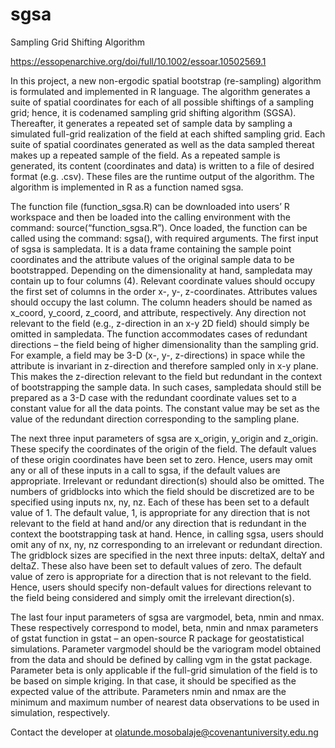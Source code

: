 # sgsa
Sampling Grid Shifting Algorithm
  
https://essopenarchive.org/doi/full/10.1002/essoar.10502569.1
   
In this project, a new non-ergodic spatial bootstrap (re-sampling) algorithm is formulated and implemented in R language. The algorithm generates a suite of spatial coordinates for each of all possible shiftings of a sampling grid; hence, it is codenamed sampling grid shifting algorithm (SGSA). Thereafter, it generates a repeated set of sample data by sampling a simulated full-grid realization of the field at each shifted sampling grid. Each suite of spatial coordinates generated as well as the data sampled thereat makes up a repeated sample of the field. As a repeated sample is generated, its content (coordinates and data) is written to a file of desired format (e.g. .csv). These files are the runtime output of the algorithm. The algorithm is implemented in R as a function named sgsa.

The function file (function_sgsa.R) can be downloaded into users’ R workspace and then be loaded into the calling environment with the command: source(“function_sgsa.R”). Once loaded, the function can be called using the command: sgsa(), with required arguments. The first input of sgsa is sampledata. It is a data frame containing the sample point coordinates and the attribute values of the original sample data to be bootstrapped. Depending on the dimensionality at hand, sampledata may contain up to four columns (4). Relevant coordinate values should occupy the first set of columns in the order x-, y-, z-coordinates. Attributes values should occupy the last column. The column headers should be named as x_coord, y_coord, z_coord, and attribute, respectively. Any direction not relevant to the field (e.g., z-direction in an x-y 2D field) should simply be omitted in sampledata. The function accommodates cases of redundant directions – the field being of higher dimensionality than the sampling grid. For example, a field may be 3-D (x-, y-, z-directions) in space while the attribute is invariant in z-direction and therefore sampled only in x-y plane. This makes the z-direction relevant to the field but redundant in the context of bootstrapping the sample data. In such cases, sampledata should still be prepared as a 3-D case with the redundant coordinate values set to a constant value for all the data points. The constant value may be set as the value of the redundant direction corresponding to the sampling plane.

 The next three input parameters of sgsa are x_origin, y_origin and z_origin. These specify the coordinates of the origin of the field. The default values of these origin coordinates have been set to zero. Hence, users may omit any or all of these inputs in a call to sgsa, if the default values are appropriate. Irrelevant or redundant direction(s) should also be omitted. The numbers of gridblocks into which the field should be discretized are to be specified using inputs nx, ny, nz. Each of these has been set to a default value of 1. The default value, 1, is appropriate for any direction that is not relevant to the field at hand and/or any direction that is redundant in the context the bootstrapping task at hand. Hence, in calling sgsa, users should omit any of  nx, ny, nz corresponding to an irrelevant or redundant direction. The gridblock sizes are specified in the next three inputs: deltaX, deltaY and deltaZ. These also have been set to default values of zero. The default value of zero is appropriate for a direction that is not relevant to the field. Hence, users should specify non-default values for directions relevant to the field being considered and simply omit the irrelevant direction(s).
 
The last four input parameters of sgsa are vargmodel, beta,  nmin and nmax.  These respectively correspond to model, beta, nmin and nmax parameters of gstat function in gstat – an open-source R package for geostatistical simulations. Parameter vargmodel should be the variogram model obtained from the data and should be defined by calling vgm in the gstat package. Parameter beta is only applicable if the full-grid simulation of the field is to be based on simple kriging. In that case, it should be specified as the expected value of the attribute.  Parameters nmin and nmax are the minimum and maximum number of nearest data observations to be used in simulation, respectively.

Contact the developer at olatunde.mosobalaje@covenantuniversity.edu.ng
